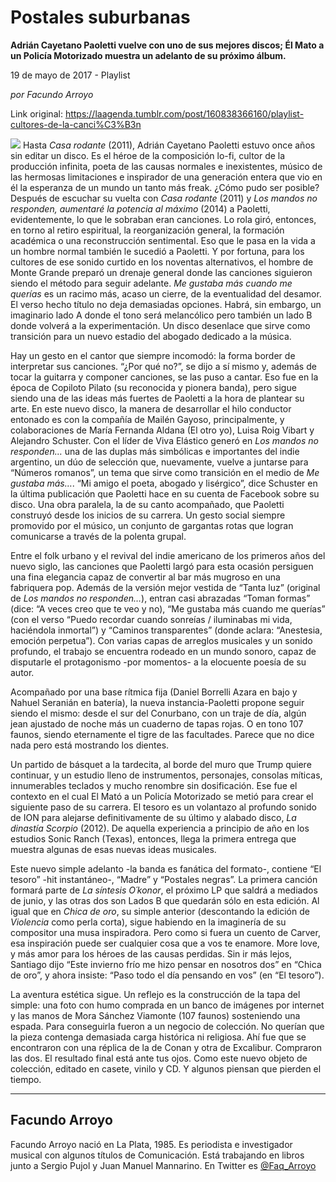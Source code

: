 # Postales suburbanas

**Adrián Cayetano Paoletti vuelve con uno de sus mejores discos; Él Mato a un Policía Motorizado muestra un adelanto de su próximo álbum.**

19 de mayo de 2017 - Playlist

_por Facundo Arroyo_

Link original: https://laagenda.tumblr.com/post/160838366160/playlist-cultores-de-la-canci%C3%B3n

![](https://64.media.tumblr.com/008799fa31e6e16be6650afa42bdcaa4/tumblr_inline_pk0kqig4Lt1t6q87u_500.jpg)
Hasta *Casa rodante* (2011), Adrián Cayetano Paoletti estuvo once años sin editar un disco. Es el héroe de la composición lo-fi, cultor de la producción infinita, poeta de las causas normales e inexistentes, músico de las hermosas limitaciones e inspirador de una generación entera que vio en él la esperanza de un mundo un tanto más freak. ¿Cómo pudo ser posible? Después de escuchar su vuelta con *Casa rodante* (2011) y *Los mandos no responden, aumentaré la potencia al máximo* (2014) a Paoletti, evidentemente, lo que le sobraban eran canciones. Lo rola giró, entonces, en torno al retiro espiritual, la reorganización general, la formación académica o una reconstrucción sentimental. Eso que le pasa en la vida a un hombre normal también le sucedió a Paoletti. Y por fortuna, para los cultores de ese sonido curtido en los noventas alternativos, el hombre de Monte Grande preparó un drenaje general donde las canciones siguieron siendo el método para seguir adelante. *Me gustaba más cuando me querías* es un racimo más, acaso un cierre, de la eventualidad del desamor. El verso hecho título no deja demasiadas opciones. Habrá, sin embargo, un imaginario lado A donde el tono será melancólico pero también un lado B donde volverá a la experimentación. Un disco desenlace que sirve como transición para un nuevo estadio del abogado dedicado a la música. 

Hay un gesto en el cantor que siempre incomodó: la forma border de interpretar sus canciones. “¿Por qué no?”, se dijo a sí mismo y, además de tocar la guitarra y componer canciones, se las puso a cantar. Eso fue en la época de Copiloto Pilato (su reconocida y pionera banda), pero sigue siendo una de las ideas más fuertes de Paoletti a la hora de plantear su arte. En este nuevo disco, la manera de desarrollar el hilo conductor entonado es con la compañía de Mailén Gayoso, principalmente, y colaboraciones de María Fernanda Aldana (El otro yo), Luisa Roig Vibart y Alejandro Schuster. Con el líder de Viva Elástico generó en *Los mandos no responden…* una de las duplas más simbólicas e importantes del indie argentino, un dúo de selección que, nuevamente, vuelve a juntarse para “Números romanos”, un tema que sirve como transición en el medio de *Me gustaba más…*. “Mi amigo el poeta, abogado y lisérgico”, dice Schuster en la última publicación que Paoletti hace en su cuenta de Facebook sobre su disco. Una obra paralela, la de su canto acompañado, que Paoletti construyó desde los inicios de su carrera. Un gesto social siempre promovido por el músico, un conjunto de gargantas rotas que logran comunicarse a través de la polenta grupal. 

Entre el folk urbano y el revival del indie americano de los primeros años del nuevo siglo, las canciones que Paoletti largó para esta ocasión persiguen una fina elegancia capaz de convertir al bar más mugroso en una fabriquera pop. Además de la versión mejor vestida de “Tanta luz” (original de *Los mandos no responden…*), entran casi abrazadas “Toman formas” (dice: “A veces creo que te veo y no), “Me gustaba más cuando me querías” (con el verso “Puedo recordar cuando sonreías / iluminabas mi vida, haciéndola inmortal”) y “Caminos transparentes” (donde aclara: “Anestesia, emoción perpetua”). Con varias capas de arreglos musicales y un sonido profundo, el trabajo se encuentra rodeado en un mundo sonoro, capaz de disputarle el protagonismo -por momentos- a la elocuente poesía de su autor. 

Acompañado por una base rítmica fija (Daniel Borrelli Azara en bajo y Nahuel Seranián en batería), la nueva instancia-Paoletti propone seguir siendo el mismo: desde el sur del Conurbano, con un traje de día, algún jean ajustado de noche más un cuaderno de tapas rojas. O en tono 107 faunos, siendo eternamente el tigre de las facultades. Parece que no dice nada pero está mostrando los dientes. 

Un partido de básquet a la tardecita, al borde del muro que Trump quiere continuar, y un estudio lleno de instrumentos, personajes, consolas míticas, innumerables teclados y mucho renombre sin dosificación. Ese fue el contexto en el cual El Mató a un Policía Motorizado se metió para crear el siguiente paso de su carrera. El tesoro es un volantazo al profundo sonido de ION para alejarse definitivamente de su último y alabado disco, *La dinastía Scorpio* (2012). De aquella experiencia a principio de año en los estudios Sonic Ranch (Texas), entonces, llega la primera entrega que muestra algunas de esas nuevas ideas musicales. 

Este nuevo simple adelanto -la banda es fanática del formato-, contiene “El tesoro” -hit instantáneo-, “Madre” y “Postales negras”. La primera canción formará parte de *La síntesis O´konor*, el próximo LP que saldrá a mediados de junio, y las otras dos son Lados B que quedarán sólo en esta edición. Al igual que en *Chica de oro*, su simple anterior (descontando la edición de *Violencia* como perla corta), sigue habiendo en la imaginería de su compositor una musa inspiradora. Pero como si fuera un cuento de Carver, esa inspiración puede ser cualquier cosa que a vos te enamore. More love, y más amor para los héroes de las causas perdidas. Sin ir más lejos, Santiago dijo “Este invierno frío me hizo pensar en nosotros dos” en “Chica de oro”, y ahora insiste: “Paso todo el día pensando en vos” (en “El tesoro”). 

La aventura estética sigue. Un reflejo es la construcción de la tapa del simple: una foto con humo comprada en un banco de imágenes por internet y las manos de Mora Sánchez Viamonte (107 faunos) sosteniendo una espada. Para conseguirla fueron a un negocio de colección. No querían que la pieza contenga demasiada carga histórica ni religiosa. Ahí fue que se encontraron con una réplica de la de Conan y otra de Excalibur. Compraron las dos. El resultado final está ante tus ojos. Como este nuevo objeto de colección, editado en casete, vinilo y CD. Y algunos piensan que pierden el tiempo. 

  




---

Facundo Arroyo
--------------

 Facundo Arroyo nació en La Plata, 1985. Es periodista e investigador musical con algunos títulos de Comunicación. Está trabajando en libros junto a Sergio Pujol y Juan Manuel Mannarino. En Twitter es [@Faq\_Arroyo](https://twitter.com/Faq_Arroyo) 

